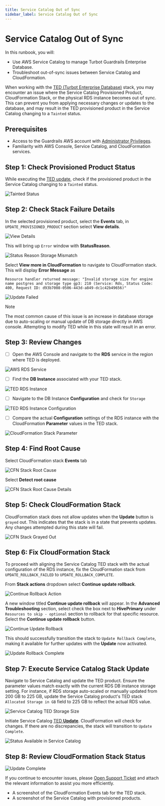 ```yaml
---
title: Service Catalog Out of Sync
sidebar_label: Service Catalog Out of Sync
---
```


# Service Catalog Out of Sync

In this runbook, you will:
- Use AWS Service Catalog to manage Turbot Guardrails Enterprise Database.
- Troubleshoot out-of-sync issues between Service Catalog and CloudFormation.

When working with the [TED (Turbot Enterprise Database)](/guardrails/docs/reference/glossary#turbot-guardrails-enterprise-database-ted) stack, you may encounter an issue where the Service Catalog Provisioned Product, CloudFormation Stack, or the physical RDS instance becomes out of sync. This can prevent you from applying necessary changes or updates to the database, and may result in the TED provisioned product in the Service Catalog changing to a `Tainted` status.

## Prerequisites

- Access to the Guardrails AWS account with [Administrator Privileges](/guardrails/docs/enterprise/FAQ/admin-permissions).
- Familiarity with AWS Console, Service Catalog, and CloudFormation services.

## Step 1: Check Provisioned Product Status

While executing the [TED update](/guardrails/docs/runbooks/enterprise-install/update-ted#update-turbot-guardrails-enterprise-database-ted), check if the provisioned product in the Service Catalog changing to a `Tainted` status.

![Tainted Status](/images/docs/guardrails/runbooks/troubleshooting/service-catalog-out-of-sync/ted-tained-status.png)


## Step 2: Check Stack Failure Details

In the selected provisioned product, select the **Events** tab, in `UPDATE_PROVISIONED_PRODUCT` section select **View details**.

![View Details](/images/docs/guardrails/runbooks/troubleshooting/service-catalog-out-of-sync/ted-tained-status-view-details.png)

This will bring up `Error` window with **StatusReason**.

![Status Reason Storage Mismatch](/images/docs/guardrails/runbooks/troubleshooting/service-catalog-out-of-sync/ted-tained-status-view-details-reason-invalid-storage-size.png)

Select **View more in CloudFormation** to navigate to CloudFormation stack. This will display **Error Message** as

`Resource handler returned message: "Invalid storage size for engine name postgres and storage type gp3: 210 (Service: Rds, Status Code: 400, Request ID: d93b7008-0506-443d-a849-dc1c42b49656)"`

![Update Failed](/images/docs/guardrails/runbooks/troubleshooting/service-catalog-out-of-sync/ted-cfn-stack-invalid-storage-size.png)

<!-- `Resource handler returned message: "You can't currently modify the storage of this DB instance. Try again after approximately 1 hours. (Service: Rds, Status Code: 400, Request ID: 204c3dfd-ec84-47fd-9ec8-0f8ddb0d25ba)" (RequestToken: c075be89-6fee-0a9a-8cf7-8b0faa043048, HandlerErrorCode: InvalidRequest)` -->

> [!NOTE]
> The most common cause of this issue is an increase in database storage due to auto-scaling or manual update of DB storage directly in AWS console. Attempting to modify TED while in this state will result in an error.

## Step 3: Review Changes

- [ ] Open the AWS Console and navigate to the **RDS** service in the region where TED is deployed.

![AWS RDS Service](/images/docs/guardrails/runbooks/troubleshooting/service-catalog-out-of-sync/aws-rds-service-console.png)

- [ ] Find the **DB Instance** associated with your TED stack.

![TED RDS Instance](/images/docs/guardrails/runbooks/troubleshooting/service-catalog-out-of-sync/ted-rds-instance.png)

- [ ] Navigate to the DB Instance **Configuration** and check for `Storage`

![TED RDS Instance Configuration](/images/docs/guardrails/runbooks/troubleshooting/service-catalog-out-of-sync/ted-rds-instance-configuration.png)

- [ ] Compare the actual **Configuration** settings of the RDS instance with the CloudFormation **Parameter** values in the TED stack.

![CloudFormation Stack Parameter](/images/docs/guardrails/runbooks/troubleshooting/service-catalog-out-of-sync/ted-cfn-service-catalog-stack-paramater.png)

<!-- ## Step 4: Resolution Should we have resolution section?-->

## Step 4: Find Root Cause

Select CloudFormation stack **Events** tab

![CFN Stack Root Cause](/images/docs/guardrails/runbooks/troubleshooting/service-catalog-out-of-sync/ted-cfn-stack-root-cause.png)

Select **Detect root cause**

![CFN Stack Root Cause Details](/images/docs/guardrails/runbooks/troubleshooting/service-catalog-out-of-sync/ted-cfn-stack-root-cause-details.png)

## Step 5: Check CloudFormation Stack

CloudFormation stack does not allow updates when the **Update** button is `grayed` out. This indicates that the stack is in a state that prevents updates. Any changes attempted during this state will fail.

![CFN Stack Grayed Out](/images/docs/guardrails/runbooks/troubleshooting/service-catalog-out-of-sync/ted-cfn-stack-grayed-out.png)

## Step 6: Fix CloudFormation Stack

To proceed with aligning the Service Catalog TED stack with the actual configuration of the RDS instance, fix the CloudFormation stack from `UPDATE_ROLLBACK_FAILED` to `UPDATE_ROLLBACK_COMPLETE`.

From **Stack actions** dropdown select **Continue update rollback**.

![Continue Rollback Action](/images/docs/guardrails/runbooks/troubleshooting/service-catalog-out-of-sync/ted-stack-continue-rollback-action.png)

A new window titled **Continue update rollback** will appear. In the **Advanced Troubleshooting** section, select check the box next to **HivePrimary** under `Resources to skip - optional` section to rollback for that specific resource. Select the **Continue update rollback** button.

![Continue Update Rollback](/images/docs/guardrails/runbooks/troubleshooting/service-catalog-out-of-sync/continue-update-rollback.png)

This should successfully transition the stack to `Update Rollback Complete`, making it available for further updates with the **Update** now activated.

![Update Rollback Complete](/images/docs/guardrails/runbooks/troubleshooting/service-catalog-out-of-sync/ted-cfn-stack-update-rollback-complete.png)

## Step 7: Execute Service Catalog Stack Update

Navigate to Service Catalog and update the TED product. Ensure the parameter values match exactly with the current RDS DB instance storage setting. For instance, if RDS storage auto-scaled or manually updated from 200 GB to 225 GB, update the Service Catalog product's TED stack `Allocated Storage in GB` field to 225 GB to reflect the actual RDS value.

![Service Catalog TED Storage Size](/images/docs/guardrails/runbooks/troubleshooting/service-catalog-out-of-sync/ted-stack-rde-updated-storage-size.png)

Initiate Service Catalog [TED **Update**](/guardrails/docs/runbooks/enterprise-install/update-ted). CloudFormation will check for changes. If there are no discrepancies, the stack will transition to `Update Complete`.

![Status Available in Service Catalog](/images/docs/guardrails/runbooks/troubleshooting/service-catalog-out-of-sync/service-catalog-status-available.png)

## Step 8: Review CloudFormation Stack Status

![Update Complete](/images/docs/guardrails/runbooks/troubleshooting/service-catalog-out-of-sync/update-complete.png)

If you continue to encounter issues, please [Open Support Ticket](https://support.turbot.com) and attach the relevant information to assist you more efficiently.

- A screenshot of the CloudFormation Events tab for the TED stack.
- A screenshot of the Service Catalog with provisioned products.
